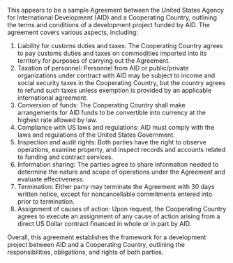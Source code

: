 This appears to be a sample Agreement between the United States Agency for International Development (AID) and a Cooperating Country, outlining the terms and conditions of a development project funded by AID. The agreement covers various aspects, including:

1. Liability for customs duties and taxes: The Cooperating Country agrees to pay customs duties and taxes on commodities imported into its territory for purposes of carrying out the Agreement.
2. Taxation of personnel: Personnel from AID or public/private organizations under contract with AID may be subject to income and social security taxes in the Cooperating Country, but the country agrees to refund such taxes unless exemption is provided by an applicable international agreement.
3. Conversion of funds: The Cooperating Country shall make arrangements for AID funds to be convertible into currency at the highest rate allowed by law.
4. Compliance with US laws and regulations: AID must comply with the laws and regulations of the United States Government.
5. Inspection and audit rights: Both parties have the right to observe operations, examine property, and inspect records and accounts related to funding and contract services.
6. Information sharing: The parties agree to share information needed to determine the nature and scope of operations under the Agreement and evaluate effectiveness.
7. Termination: Either party may terminate the Agreement with 30 days written notice, except for noncancellable commitments entered into prior to termination.
8. Assignment of causes of action: Upon request, the Cooperating Country agrees to execute an assignment of any cause of action arising from a direct US Dollar contract financed in whole or in part by AID.

Overall, this agreement establishes the framework for a development project between AID and a Cooperating Country, outlining the responsibilities, obligations, and rights of both parties.